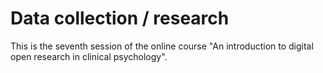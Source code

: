 # Data collection / research
This is the seventh session of the online course "An introduction to digital open research in clinical psychology".
